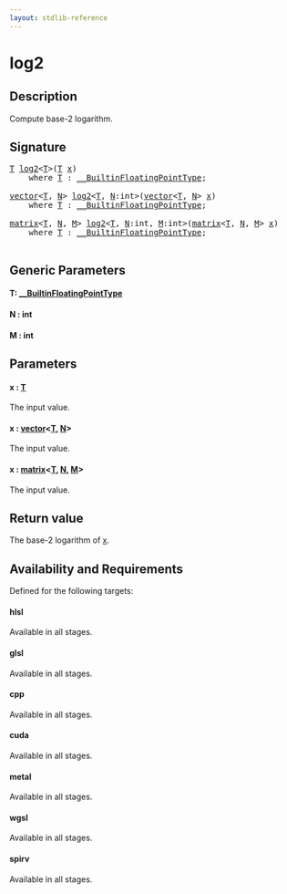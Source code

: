 ```yaml
---
layout: stdlib-reference
---
```


# log2

## Description

Compute base-2 logarithm.



## Signature 

<pre>
<a href="log2.html#typeparam-T" class="code_type">T</a> <a href="log2.html">log2</a>&lt;<a href="log2.html#typeparam-T" class="code_type">T</a>&gt;(<a href="log2.html#typeparam-T" class="code_type">T</a> <a href="log2.html#decl-x" class="code_param">x</a>)
    <span class='code_keyword'>where</span> <a href="log2.html#typeparam-T" class="code_type">T</a> : <a href="../interfaces/0_builtinfloatingpointtype-029hm/index.html" class="code_type">__BuiltinFloatingPointType</a>;

<a href="../types/vector/index.html" class="code_type">vector</a>&lt;<a href="log2.html#typeparam-T" class="code_type">T</a>, <a href="log2.html#decl-N" class="code_var">N</a>&gt; <a href="log2.html">log2</a>&lt;<a href="log2.html#typeparam-T" class="code_type">T</a>, <a href="log2.html#decl-N" class="code_var">N</a>:<span class="code_keyword">int</span>&gt;(<a href="../types/vector/index.html" class="code_type">vector</a>&lt;<a href="log2.html#typeparam-T" class="code_type">T</a>, <a href="log2.html#decl-N" class="code_var">N</a>&gt; <a href="log2.html#decl-x" class="code_param">x</a>)
    <span class='code_keyword'>where</span> <a href="log2.html#typeparam-T" class="code_type">T</a> : <a href="../interfaces/0_builtinfloatingpointtype-029hm/index.html" class="code_type">__BuiltinFloatingPointType</a>;

<a href="../types/matrix/index.html" class="code_type">matrix</a>&lt;<a href="log2.html#typeparam-T" class="code_type">T</a>, <a href="log2.html#decl-N" class="code_var">N</a>, <a href="log2.html#decl-M" class="code_var">M</a>&gt; <a href="log2.html">log2</a>&lt;<a href="log2.html#typeparam-T" class="code_type">T</a>, <a href="log2.html#decl-N" class="code_var">N</a>:<span class="code_keyword">int</span>, <a href="log2.html#decl-M" class="code_var">M</a>:<span class="code_keyword">int</span>&gt;(<a href="../types/matrix/index.html" class="code_type">matrix</a>&lt;<a href="log2.html#typeparam-T" class="code_type">T</a>, <a href="log2.html#decl-N" class="code_var">N</a>, <a href="log2.html#decl-M" class="code_var">M</a>&gt; <a href="log2.html#decl-x" class="code_param">x</a>)
    <span class='code_keyword'>where</span> <a href="log2.html#typeparam-T" class="code_type">T</a> : <a href="../interfaces/0_builtinfloatingpointtype-029hm/index.html" class="code_type">__BuiltinFloatingPointType</a>;

</pre>

## Generic Parameters

####  <a id="typeparam-T"></a>T: [\_\_BuiltinFloatingPointType](../interfaces/0_builtinfloatingpointtype-029hm/index)
####  <a id="decl-N"></a>N  : int
####  <a id="decl-M"></a>M  : int

## Parameters

####  <a id="decl-x"></a>x  : [T](log2#typeparam-T)
The input value.

####  <a id="decl-x"></a>x  : [vector](../types/vector/index)\<[T](../types/vector/index#typeparam-T), [N](../types/vector/index#decl-N)\>
The input value.

####  <a id="decl-x"></a>x  : [matrix](../types/matrix/index)\<[T](../types/matrix/t-0), [N](../types/matrix/index#decl-N), [M](../types/matrix/index#decl-M)\>
The input value.


## Return value
The base-2 logarithm of <span class='code'><a href="log2.html#decl-x" class="code_param">x</a></span>.


## Availability and Requirements

Defined for the following targets:

#### hlsl
Available in all stages.

#### glsl
Available in all stages.

#### cpp
Available in all stages.

#### cuda
Available in all stages.

#### metal
Available in all stages.

#### wgsl
Available in all stages.

#### spirv
Available in all stages.



